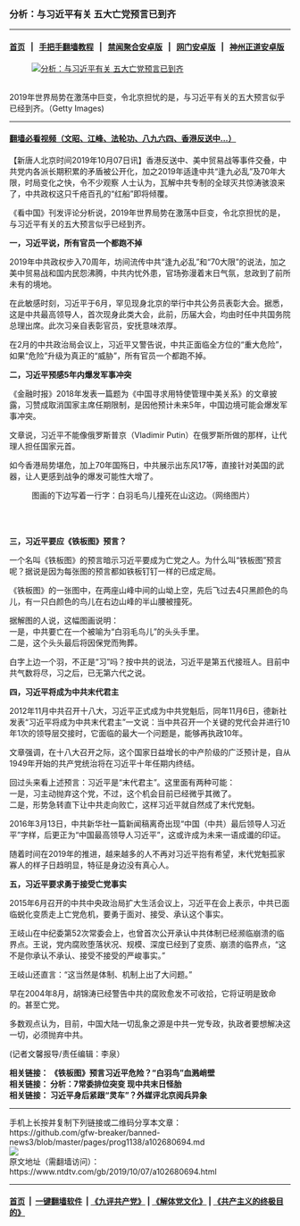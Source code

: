 ### 分析：与习近平有关 五大亡党预言已到齐
------------------------

#### [首页](https://github.com/gfw-breaker/banned-news3/blob/master/README.md) &nbsp;&nbsp;|&nbsp;&nbsp; [手把手翻墙教程](https://github.com/gfw-breaker/guides/wiki) &nbsp;&nbsp;|&nbsp;&nbsp; [禁闻聚合安卓版](https://github.com/gfw-breaker/bn-android) &nbsp;&nbsp;|&nbsp;&nbsp; [网门安卓版](https://github.com/oGate2/oGate) &nbsp;&nbsp;|&nbsp;&nbsp; [神州正道安卓版](https://github.com/SzzdOgate/update) 



<div><div class="featured_image">
 <a href="https://i.ntdtv.com/assets/uploads/2019/10/GettyImages-1158967557.jpg" target="_blank">
  <figure>
   <img alt="分析：与习近平有关 五大亡党预言已到齐" src="https://i.ntdtv.com/assets/uploads/2019/10/GettyImages-1158967557-800x450.jpg"/>
  </figure><br/>
 </a>
 <span class="caption">
  2019年世界局势在激荡中巨变，令北京担忧的是，与习近平有关的五大预言似乎已经到齐。（Getty Images)
 </span>
</div>
</div><hr/>

#### [翻墙必看视频（文昭、江峰、法轮功、八九六四、香港反送中...）](https://github.com/gfw-breaker/banned-news3/blob/master/pages/links.md)

<div><div class="post_content" itemprop="articleBody">
 <p>
  【新唐人北京时间2019年10月07日讯】香港反送中、美中贸易战等事件交叠，中共党内各派长期积累的矛盾被公开化，加之2019年适逢中共“逢九必乱”及70年大限，时局变化之快，令不少观察 人士认为，瓦解中共专制的全球灭共惊涛骇浪来了，中共政权这只千疮百孔的“红船”即将倾覆。
 </p>
 <p>
  《看中国》刊发评论分析说，2019年世界局势在激荡中巨变，令北京担忧的是，与习近平有关的五大预言似乎已经到齐。
 </p>
 <p>
  <strong>
   一，习近平说，所有官员一个都跑不掉
  </strong>
 </p>
 <p>
  2019年中共政权步入70周年，坊间流传中共“逢九必乱”和“70大限”的说法，加之美中贸易战和国内民怨沸腾，中共内忧外患，官场弥漫着末日气氛，怠政到了前所未有的境地。
 </p>
 <p>
  在此敏感时刻，习近平于6月，罕见现身北京的举行中共公务员表彰大会。据悉，这是中共最高领导人，首次现身此类大会，此前，历届大会，均由时任中共国务院总理出席。此次习亲自表彰官员，安抚意味浓厚。
 </p>
 <p>
  在2月的中共政治局会议上，习近平又警告说，中共正面临全方位的“重大危险”，如果“危险”升级为真正的“威胁”，所有官员一个都跑不掉。
 </p>
 <p>
  <strong>
   二，习近平预感5年内爆发军事冲突
  </strong>
 </p>
 <p>
  《金融时报》2018年发表一篇题为《中国寻求用特使管理中美关系》的文章披露，习赞成取消国家主席任期限制，是因他预计未来5年，中国边境可能会爆发军事冲突。
 </p>
 <p>
  文章说，习近平不能像俄罗斯普京（Vladimir Putin）在俄罗斯所做的那样，让代理人担任国家元首。
 </p>
 <p>
  如今香港局势堪危，加上70年国殇日，中共展示出东风17等，直接针对美国的武器，让人更感到战争的爆发可能性大增了。
 </p>
 <figure class="wp-caption alignnone" id="attachment_102680706" style="width: 600px">
  <ok href="https://i.ntdtv.com/assets/uploads/2019/10/p8585621a619946383.jpg">
   <img alt="" class="size-medium wp-image-102680706" src="https://i.ntdtv.com/assets/uploads/2019/10/p8585621a619946383-600x400.jpg"/>
  </ok>
  <br/><figcaption class="wp-caption-text">
   图画的下边写着一行字：白羽毛鸟儿撞死在山这边。（网络图片）
  </figcaption><br/>
 </figure><br/>
 <p>
  <strong>
   三，习近平要应《铁板图》预言？
  </strong>
 </p>
 <p>
  一个名叫《铁板图》的预言暗示习近平要成为亡党之人。为什么叫“铁板图”预言呢？据说是因为每张图的预言都如铁板钉钉一样的已成定局。
 </p>
 <p>
  《铁板图》的一张图中，在两座山峰中间的山坳上空，先后飞过去4只黑颜色的鸟儿，有一只白颜色的鸟儿在右边山峰的半山腰被撞死。
 </p>
 <p>
  据解图的人说，这幅图画说明：
  <br/>
  一是，中共要亡在一个被喻为“白羽毛鸟儿”的头头手里。
  <br/>
  二是，这个头头最后将因保党而殉葬。
 </p>
 <p>
  白字上边一个羽，不正是“习”吗？按中共的说法，习近平是第五代接班人。目前中共气数将尽，习之后，已无第六代之说。
 </p>
 <p>
  <strong>
   四，习近平将成为中共末代君主
  </strong>
 </p>
 <p>
  2012年11月中共召开十八大，习近平正式成为中共党魁后，同年11月6日，德新社发表“习近平将成为中共末代君主”一文说：当中共召开一个关键的党代会并进行10年1次的领导层交接时，它面临的最大一个问题是，能够再执政10年。
 </p>
 <p>
  文章强调，在十八大召开之际，这个国家日益增长的中产阶级的广泛预计是，自从1949年开始的共产党统治将在习近平十年任期内终结。
 </p>
 <p>
  回过头来看上述预言：习近平是“末代君主”。这里面有两种可能：
  <br/>
  一是，习主动抛弃这个党，不过，这个机会目前已经微乎其微了。
  <br/>
  二是，形势急转直下让中共走向败亡，这样习近平就自然成了末代党魁。
 </p>
 <p>
  2016年3月13日，中共新华社一篇新闻稿离奇出现“中国（中共）最后领导人习近平”字样，后更正为“中国最高领导人习近平”，这或许成为未来一语成谶的印证。
 </p>
 <p>
  随着时间在2019年的推进，越来越多的人不再对习近平抱有希望，末代党魁孤家寡人的样子日趋明显，特征是身边没有真心人。
 </p>
 <p>
  <strong>
   五，习近平要求勇于接受亡党事实
  </strong>
 </p>
 <p>
  2015年6月召开的中共中央政治局扩大生活会议上，习近平在会上表示，中共已面临蜕化变质走上亡党危机，要勇于面对、接受、承认这个事实。
 </p>
 <p>
  王岐山在中纪委第52次常委会上，也曾首次公开承认中共体制已经濒临崩溃的临界点。王说，党内腐败堕落状况、规模、深度已经到了变质、崩溃的临界点，“这不是你承认不承认、接受不接受的严峻事实。”
 </p>
 <p>
  王岐山还直言：“这当然是体制、机制上出了大问题。”
 </p>
 <p>
  早在2004年8月，胡锦涛已经警告中共的腐败愈发不可收拾，它将证明是致命的。甚至亡党。
 </p>
 <p>
  多数观点认为，目前，中国大陆一切乱象之源是中共一党专政，执政者要想解决这一切，必须抛弃中共。
 </p>
 <p>
  (记者文馨报导/责任编辑：李泉）
 </p>
 <p>
  <strong>
   相关链接：
   <ok href="https://www.ntdtv.com/gb/2019/06/08/a102596325.html" rel="noopener" target="_blank">
    《铁板图》预言习近平危险？“白羽鸟”血溅峭壁
   </ok>
  </strong>
  <br/>
  <strong>
   相关链接：
   <ok href="https://www.ntdtv.com/gb/2019/07/27/a102631753.html" rel="noopener" target="_blank">
    分析：7常委排位突变 现中共末日怪胎
   </ok>
  </strong>
  <br/>
  <strong>
   相关链接：
   <ok href="http://cn.ntdtv.com/gb/2019/10/03/a102678143.html" rel="noopener" target="_blank">
    习近平身后紧跟“灵车”？外媒评北京阅兵异象
   </ok>
  </strong>
 </p>
 <div class="single_ad">
 </div>
</div>
</div>
<hr/>
手机上长按并复制下列链接或二维码分享本文章：<br/>
https://github.com/gfw-breaker/banned-news3/blob/master/pages/prog1138/a102680694.md <br/>
<a href='https://github.com/gfw-breaker/banned-news3/blob/master/pages/prog1138/a102680694.md'><img src='https://github.com/gfw-breaker/banned-news3/blob/master/pages/prog1138/a102680694.md.png'/></a> <br/>
原文地址（需翻墙访问）：https://www.ntdtv.com/gb/2019/10/07/a102680694.html


------------------------
#### [首页](https://github.com/gfw-breaker/banned-news3/blob/master/README.md) &nbsp;|&nbsp; [一键翻墙软件](https://github.com/gfw-breaker/nogfw/blob/master/README.md) &nbsp;| [《九评共产党》](https://github.com/gfw-breaker/9ping.md/blob/master/README.md#九评之一评共产党是什么) | [《解体党文化》](https://github.com/gfw-breaker/jtdwh.md/blob/master/README.md) | [《共产主义的终极目的》](https://github.com/gfw-breaker/gczydzjmd.md/blob/master/README.md)


<img src='http://gfw-breaker.win/banned-news3/pages/prog1138/a102680694.md' width='0px' height='0px'/>
